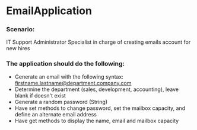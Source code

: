 # EmailApplication
### Scenario: 
IT Support Administrator Specialist in charge of creating emails account for new hires
### The application should do the following:
- Generate an email with the following syntax: firstname.lastname@department.company.com
- Determine the department (sales, development, accounting), leave blank if doesn't exist
- Generate a random password (String)
- Have set methods to change password, set the mailbox capacity, and define an alternate email address
- Have get methods to display the name, email and mailbox capacity

